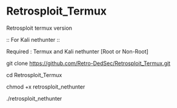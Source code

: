 # Retrosploit_Termux
Retrosploit termux version

:: For Kali nethunter ::

Required : Termux and 
Kali nethunter [Root or Non-Root]

git clone https://github.com/Retro-DedSec/Retrosploit_Termux.git

cd Retrosploit_Termux

chmod +x retrosploit_nethunter

./retrosploit_nethunter
